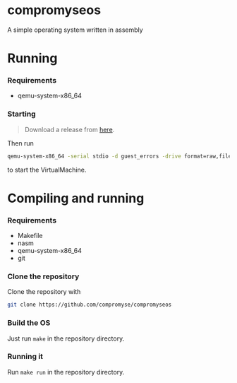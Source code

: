 # compromyseos
A simple operating system written in assembly

# Running

### Requirements

* qemu-system-x86_64

### Starting

> Download a release from [here](https://github.com/compromyse/compromyseos/releases).

Then run 
```bash
qemu-system-x86_64 -serial stdio -d guest_errors -drive format=raw,file=final.bin
```
to start the VirtualMachine.

# Compiling and running

### Requirements

* Makefile
* nasm
* qemu-system-x86_64
* git

### Clone the repository

Clone the repository with
```bash
git clone https://github.com/compromyse/compromyseos
```

### Build the OS

Just run `make` in the repository directory.

### Running it

Run `make run` in the repository directory.